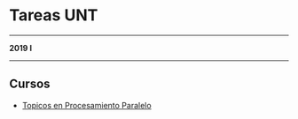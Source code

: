 # Tareas UNT
___
**2019 I**
___
## Cursos

 * [Topicos en Procesamiento Paralelo](Pro_paralela/readme)
